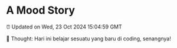 # A Mood Story

⏰ Updated on Wed, 23 Oct 2024 15:04:59 GMT

💭 Thought: Hari ini belajar sesuatu yang baru di coding, senangnya!

